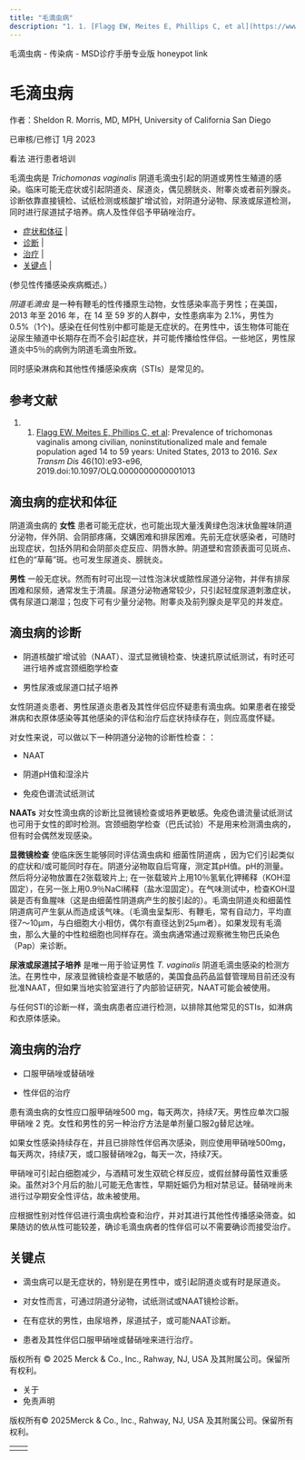 ```yaml
---
title: "毛滴虫病"
description: "1. 1. [Flagg EW, Meites E, Phillips C, et al](https://www.ncbi.nlm.nih.gov/pmc/articles/PMC6924265/): Prevalence of trichomonas vaginalis among civilian, noninstitutionalized male and female population aged 14 to 59 years: United States, 2013 to 2016. _Sex Transm Dis_ 46(10):e93-e96, 2019.doi:10.1097/OLQ.0000000000001013"
---
```


﻿毛滴虫病 \- 传染病 \- MSD诊疗手册专业版 honeypot link

# 毛滴虫病

作者：Sheldon R. Morris, MD, MPH, University of California San Diego

已审核/已修订 1月 2023

看法 进行患者培训

毛滴虫病是 _Trichomonas vaginalis_ 阴道毛滴虫引起的阴道或男性生殖道的感染。临床可能无症状或引起阴道炎、尿道炎，偶见膀胱炎、附睾炎或者前列腺炎。诊断依靠直接镜检、试纸检测或核酸扩增试验，对阴道分泌物、尿液或尿道检测，同时进行尿道拭子培养。病人及性伴侣予甲硝唑治疗。

- [症状和体征](#症状和体征_v1024445_zh) \|
- [诊断](#诊断_v1024449_zh) \|
- [治疗](#治疗_v1024462_zh) \|
- [关键点](#关键点_v9009617_zh) \|

(参见性传播感染疾病概述。）

_阴道毛滴虫_ 是一种有鞭毛的性传播原生动物，女性感染率高于男性；在美国，2013 年至 2016 年，在 14 至 59 岁的人群中，女性患病率为 2.1%，男性为 0.5%（1个)。感染在任何性别中都可能是无症状的。在男性中，该生物体可能在泌尿生殖道中长期存在而不会引起症状，并可能传播给性伴侣。一些地区，男性尿道炎中5％的病例为阴道毛滴虫所致。

同时感染淋病和其他性传播感染疾病（STIs）是常见的。

## 参考文献

1. 1. [Flagg EW, Meites E, Phillips C, et al](https://www.ncbi.nlm.nih.gov/pmc/articles/PMC6924265/): Prevalence of trichomonas vaginalis among civilian, noninstitutionalized male and female population aged 14 to 59 years: United States, 2013 to 2016. _Sex Transm Dis_ 46(10):e93-e96, 2019.doi:10.1097/OLQ.0000000000001013


## 滴虫病的症状和体征

阴道滴虫病的 **女性** 患者可能无症状，也可能出现大量浅黄绿色泡沫状鱼腥味阴道分泌物，伴外阴、会阴部疼痛，交媾困难和排尿困难。先前无症状感染者，可随时出现症状，包括外阴和会阴部炎症反应、阴唇水肿。阴道壁和宫颈表面可见斑点、红色的“草莓”斑。也可发生尿道炎、膀胱炎。

**男性** 一般无症状。然而有时可出现一过性泡沫状或脓性尿道分泌物，并伴有排尿困难和尿频，通常发生于清晨。尿道分泌物通常较少，只引起轻度尿道刺激症状，偶有尿道口潮湿；包皮下可有少量分泌物。附睾炎及前列腺炎是罕见的并发症。

## 滴虫病的诊断

- 阴道核酸扩增试验（NAAT）、湿式显微镜检查、快速抗原试纸测试，有时还可进行培养或宫颈细胞学检查

- 男性尿液或尿道口拭子培养


女性阴道炎患者、男性尿道炎患者及其性伴侣应怀疑患有滴虫病。如果患者在接受淋病和衣原体感染等其他感染的评估和治疗后症状持续存在，则应高度怀疑。

对女性来说，可以做以下一种阴道分泌物的诊断性检查：：

- NAAT

- 阴道pH值和湿涂片

- 免疫色谱流试纸测试


**NAATs** 对女性滴虫病的诊断比显微镜检查或培养更敏感。免疫色谱流量试纸测试也可用于女性的即时检测。宫颈细胞学检查（巴氏试验）不是用来检测滴虫病的，但有时会偶然发现感染。

**显微镜检查** 使临床医生能够同时评估滴虫病和 细菌性阴道病 ，因为它们引起类似的症状和/或可能同时存在。阴道分泌物取自后穹窿，测定其pH值。pH的测量。 然后将分泌物放置在2张载玻片上; 在一张载玻片上用10％氢氧化钾稀释（KOH湿固定），在另一张上用0.9％NaCl稀释（盐水湿固定）。在气味测试中，检查KOH湿装是否有鱼腥味（这是由细菌性阴道病产生的胺引起的）。毛滴虫阴道炎和细菌性阴道病可产生氨从而造成该气味。（毛滴虫呈梨形、有鞭毛，常有自动力，平均直径7～10μm，与白细胞大小相仿，偶尔有直径达到25μm者）。如果发现有毛滴虫，那么大量的中性粒细胞也同样存在。滴虫病通常通过观察微生物巴氏染色（Pap）来诊断。

**尿液或尿道拭子培养** 是唯一用于验证男性 _T. vaginalis_ 阴道毛滴虫感染的检测方法。在男性中，尿液显微镜检查是不敏感的，美国食品药品监督管理局目前还没有批准NAAT，但如果当地实验室进行了内部验证研究，NAAT可能会被使用。

与任何STI的诊断一样，滴虫病患者应进行检测，以排除其他常见的STIs，如淋病和衣原体感染。

## 滴虫病的治疗

- 口服甲硝唑或替硝唑

- 性伴侣的治疗


患有滴虫病的女性应口服甲硝唑500 mg，每天两次，持续7天。男性应单次口服甲硝唑 2 克。女性和男性的另一种治疗方法是单剂量口服2g替尼达唑。

如果女性感染持续存在，并且已排除性伴侣再次感染，则应使用甲硝唑500mg，每天两次，持续7天，或口服替硝唑2g，每天一次，持续7天。

甲硝唑可引起白细胞减少，与酒精可发生双硫仑样反应，或假丝酵母菌性双重感染。虽然对3个月后的胎儿可能无危害性，早期妊娠仍为相对禁忌证。替硝唑尚未进行过孕期安全性评估，故未被使用。

应根据性别对性伴侣进行滴虫病检查和治疗，并对其进行其他性传播感染筛查。如果随访的依从性可能较差，确诊毛滴虫病者的性伴侣可以不需要确诊而接受治疗。

## 关键点

- 滴虫病可以是无症状的，特别是在男性中，或引起阴道炎或有时是尿道炎。

- 对女性而言，可通过阴道分泌物，试纸测试或NAAT镜检诊断。

- 在有症状的男性，由尿培养，尿道拭子，或可能NAAT诊断。

- 患者及其性伴侣口服甲硝唑或替硝唑来进行治疗。




版权所有 © 2025
Merck & Co., Inc., Rahway, NJ, USA 及其附属公司。保留所有权利。

- 关于
- 免责声明

版权所有© 2025Merck & Co., Inc., Rahway, NJ, USA 及其附属公司。保留所有权利。

|     |     |
| --- | --- |
|  |  |